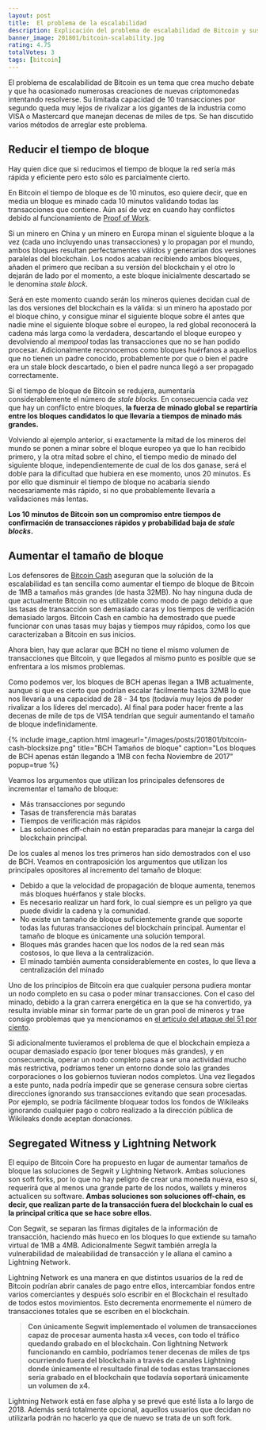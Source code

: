 ```yaml
---
layout: post
title:  El problema de la escalabilidad
description: Explicación del problema de escalabilidad de Bitcoin y sus posibles soluciones. Tiempos de bloque, tamaño de bloque, bloques huérfanos, stale blocks, Segwit y Lightning Network.
banner_image: 201801/bitcoin-scalability.jpg
rating: 4.75
totalVotes: 3
tags: [bitcoin]
---
```


El problema de escalabilidad de Bitcoin es un tema que crea mucho debate y que ha ocasionado numerosas creaciones de nuevas criptomonedas intentando resolverse. Su limitada capacidad de 10 transacciones por segundo queda muy lejos de rivalizar a los gigantes de la industria como VISA o Mastercard que manejan decenas de miles de tps. Se han discutido varios métodos de arreglar este problema.

<!--more-->

## Reducir el tiempo de bloque

Hay quien dice que si reducimos el tiempo de bloque la red sería más rápida y eficiente pero esto sólo es parcialmente cierto.

En Bitcoin el tiempo de bloque es de 10 minutos, eso quiere decir, que en media un bloque es minado cada 10 minutos validando todas las transacciones que contiene. Aún así de vez en cuando hay conflictos debido al funcionamiento de [Proof of Work](/que-es-proof-of-work/).

Si un minero en China y un minero en Europa minan el siguiente bloque a la vez (cada uno incluyendo unas transacciones) y lo propagan por el mundo, ambos bloques resultan perfectamentes válidos y generarían dos versiones paralelas del blockchain. Los nodos acaban recibiendo ambos bloques, añaden el primero que reciban a su versión del blockchain y el otro lo dejarán de lado por el momento, a este bloque inicialmente descartado se le denomina *stale block*.

Será en este momento cuando serán los mineros quienes decidan cual de las dos versiones del blockchain es la válida: si un minero ha apostado por el bloque chino, y consigue minar el siguiente bloque sobre él antes que nadie mine el siguiente bloque sobre el europeo, la red global reconocerá la cadena más larga como la verdadera, descartando el bloque europeo y devolviendo al *mempool* todas las transacciones que no se han podido procesar. Adicionalmente reconocemos como bloques huérfanos a aquellos que no tienen un padre conocido, probablemente por que o bien el padre era un stale block descartado, o bien el padre nunca llegó a ser propagado correctamente.

Si el tiempo de bloque de Bitcoin se redujera, aumentaría considerablemente el número de *stale blocks*. En consecuencia cada vez que hay un conflicto entre bloques, **la fuerza de minado global se repartiría entre los bloques candidatos lo que llevaría a tiempos de minado más grandes.**

Volviendo al ejemplo anterior, si exactamente la mitad de los mineros del mundo se ponen a minar sobre el bloque europeo ya que lo han recibido primero, y la otra mitad sobre el chino, el tiempo medio de minado del siguiente bloque, independientemente de cual de los dos ganase, será el doble para la dificultad que hubiera en ese momento, unos 20 minutos. Es por ello que disminuir el tiempo de bloque no acabaría siendo necesariamente más rápido, si no que probablemente llevaría a validaciones más lentas.

**Los 10 minutos de Bitcoin son un compromiso entre tiempos de confirmación de transacciones rápidos y probabilidad baja de *stale blocks*.**

## Aumentar el tamaño de bloque

Los defensores de [Bitcoin Cash](/que-es-bitcoin-cash) aseguran que la solución de la escalabilidad es tan sencilla como aumentar el tiempo de bloque de Bitcoin de 1MB a tamaños más grandes (de hasta 32MB). No hay ninguna duda de que actualmente Bitcoin no es utilizable como modo de pago debido a que las tasas de transacción son demasiado caras y los tiempos de verificación demasiado largos. Bitcoin Cash en cambio ha demostrado que puede funcionar con unas tasas muy bajas y tiempos muy rápidos, como los que caracterizaban a Bitcoin en sus inicios.

Ahora bien, hay que aclarar que BCH no tiene el mismo volumen de transacciones que Bitcoin, y que llegados al mismo punto es posible que se enfrentara a los mismos problemas.

Como podemos ver, los bloques de BCH apenas llegan a 1MB actualmente, aunque si que es cierto que podrían escalar fácilmente hasta 32MB lo que nos llevaría a una capacidad de 28 - 34 tps (todavía muy lejos de poder rivalizar a los líderes del mercado). Al final para poder hacer frente a las decenas de mile de tps de VISA tendrían que seguir aumentando el tamaño de bloque indefinidamente.

{% include image_caption.html imageurl="/images/posts/201801/bitcoin-cash-blocksize.png" title="BCH Tamaños de bloque" caption="Los bloques de BCH apenas están llegando a 1MB con fecha Noviembre de 2017" popup=true %}

Veamos los argumentos que utilizan los principales defensores de incrementar el tamaño de bloque:
* Más transacciones por segundo
* Tasas de transferencia más baratas
* Tiempos de verificación más rápidos
* Las soluciones off-chain no están preparadas para manejar la carga del blockchain principal.

De los cuales al menos los tres primeros han sido demostrados con el uso de BCH. Veamos en contraposición los argumentos que utilizan los principales opositores al incremento del tamaño de bloque:

* Debido a que la velocidad de propagación de bloque aumenta, tenemos más bloques huérfanos y stale blocks.
* Es necesario realizar un hard fork, lo cual siempre es un peligro ya que puede dividir la cadena y la comunidad.
* No existe un tamaño de bloque suficientemente grande que soporte todas las futuras transacciones del blockchain principal. Aumentar el tamaño de bloque es únicamente una solución temporal.
* Bloques más grandes hacen que los nodos de la red sean más costosos, lo que lleva a la centralización.
* El minado también aumenta considerablemente en costes, lo que lleva a centralización del minado

Uno de los principios de Bitcoin era que cualquier persona pudiera montar un nodo completo en su casa o poder minar transacciones. Con el caso del minado, debido a la gran carrera energética en la que se ha convertido, ya resulta inviable minar sin formar parte de un gran pool de mineros y trae consigo problemas que ya mencionamos en [el artículo del ataque del 51 por ciento](/ataque-51-porciento).

Si adicionalmente tuvieramos el problema de que el blockchain empieza a ocupar demasiado espacio (por tener bloques más grandes), y en consecuencia, operar un nodo completo pasa a ser una actividad mucho más restrictiva, podríamos tener un entorno donde solo las grandes corporaciones o los gobiernos tuvieran nodos completos. Una vez llegados a este punto, nada podría impedir que se generase censura sobre ciertas direcciones ignorando sus transacciones evitando que sean procesadas. Por ejemplo, se podría fácilmente bloquear todos los fondos de Wikileaks ignorando cualquier pago o cobro realizado a la dirección pública de Wikileaks donde aceptan donaciones.

## Segregated Witness y Lightning Network

El equipo de Bitcoin Core ha propuesto en lugar de aumentar tamaños de bloque las soluciones de Segwit y Lightning Network. Ambas soluciones son soft forks, por lo que no hay peligro de crear una moneda nueva, eso sí, requerirá que al menos una grande parte de los nodos, wallets y mineros actualicen su software. **Ambas soluciones son soluciones off-chain, es decir, que realizan parte de la transacción fuera del blockchain lo cual es la principal crítica que se hace sobre ellos.**

Con Segwit, se separan las firmas digitales de la información de transacción, haciendo más hueco en los bloques lo que extiende su tamaño virtual de 1MB a 4MB. Adicionalmente Segwit también arregla la vulnerabilidad de maleabilidad de transacción y le allana el camino a Lightning Network.

Lightning Network es una manera en que distintos usuarios de la red de Bitcoin podrían abrir canales de pago entre ellos, intercambiar fondos entre varios comerciantes y después solo escribir en el Blockchain el resultado de todos estos movimientos. Esto decrementa enormemente el número de transacciones totales que se escriben en el blockchain.

> **Con únicamente Segwit implementado el volumen de transacciones capaz de procesar aumenta hasta x4 veces, con todo el tráfico quedando grabado en el blockchain. Con lightning Network funcionando en cambio, podríamos tener decenas de miles de tps ocurriendo fuera del blockchain a través de canales Lightning donde únicamente el resultado final de todas estas transacciones sería grabado en el blockchain que todavía soportará únicamente un volumen de x4.**

Lightning Network está en fase alpha y se prevé que esté lista a lo largo de 2018. Además será totalmente opcional, aquellos usuarios que decidan no utilizarla podrán no hacerlo ya que de nuevo se trata de un soft fork.